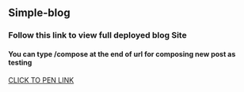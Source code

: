 ## Simple-blog
### Follow this link to view full deployed blog Site 
#### You can type /compose at the end of url for composing new post as testing
[CLICK TO PEN LINK](https://protected-spire-05401.herokuapp.com)
